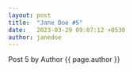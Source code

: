 ```yaml
---
layout: post
title:  "Jane Doe #5"
date:   2023-03-29 09:07:12 +0530
author: janedoe
---
```


Post 5 by Author {{ page.author }}